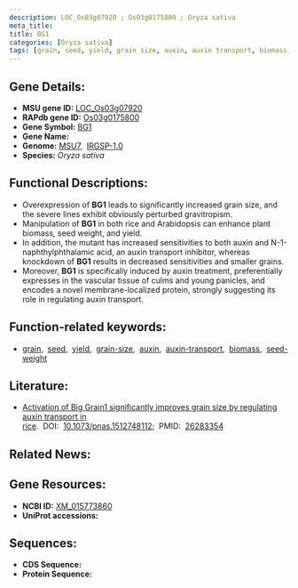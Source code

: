 ```yaml
---
description: LOC_Os03g07920 ; Os03g0175800 ; Oryza sativa
meta_title:
title: BG1
categories: [Oryza sativa]
tags: [grain, seed, yield, grain size, auxin, auxin transport, biomass, seed weight]
---
```


## Gene Details:
- **MSU gene ID:** [LOC_Os03g07920](http://rice.uga.edu/cgi-bin/ORF_infopage.cgi?orf=LOC_Os03g07920)  
- **RAPdb gene ID:** [Os03g0175800](https://rapdb.dna.affrc.go.jp/locus/?name=Os03g0175800)  
- **Gene Symbol:** <u>BG1</u>
- **Gene Name:**
- **Genome:**  [MSU7](http://rice.uga.edu/),&nbsp;&nbsp;[IRGSP-1.0](https://rapdb.dna.affrc.go.jp/download/irgsp1.html)
- **Species:** *Oryza sativa*

## Functional Descriptions:
   - Overexpression of **BG1** leads to significantly increased grain size, and the severe lines exhibit obviously perturbed gravitropism.
   - Manipulation of **BG1** in both rice and Arabidopsis can enhance plant biomass, seed weight, and yield.
   - In addition, the mutant has increased sensitivities to both auxin and N-1-naphthylphthalamic acid, an auxin transport inhibitor, whereas knockdown of **BG1** results in decreased sensitivities and smaller grains.
   - Moreover, **BG1** is specifically induced by auxin treatment, preferentially expresses in the vascular tissue of culms and young panicles, and encodes a novel membrane-localized protein, strongly suggesting its role in regulating auxin transport.

## Function-related keywords:
   - [grain](/tags/grain/),&nbsp;&nbsp;[seed](/tags/seed/),&nbsp;&nbsp;[yield](/tags/yield/),&nbsp;&nbsp;[grain-size](/tags/grain-size/),&nbsp;&nbsp;[auxin](/tags/auxin/),&nbsp;&nbsp;[auxin-transport](/tags/auxin-transport/),&nbsp;&nbsp;[biomass](/tags/biomass/),&nbsp;&nbsp;[seed-weight](/tags/seed-weight/)

## Literature:
   - [Activation of Big Grain1 significantly improves grain size by regulating auxin transport in rice](https://www.doi.org/10.1073/pnas.1512748112).&nbsp;&nbsp;DOI:&nbsp;&nbsp;[10.1073/pnas.1512748112](https://www.doi.org/10.1073/pnas.1512748112);&nbsp;&nbsp;PMID:&nbsp;&nbsp;[26283354](https://pubmed.ncbi.nlm.nih.gov/26283354/)

## Related News:

## Gene Resources:
- **NCBI ID:**  [XM_015773860](http://www.ncbi.nlm.nih.gov/nuccore/XM_015773860)
- **UniProt accessions:** [](https://www.uniprot.org/uniprotkb//entry)

## Sequences:
- **CDS Sequence:**
- **Protein Sequence:**
